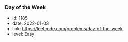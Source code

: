 ### Day of the Week

* id: 1185
* date: 2022-01-03
* link: https://leetcode.com/problems/day-of-the-week
* level: Easy
